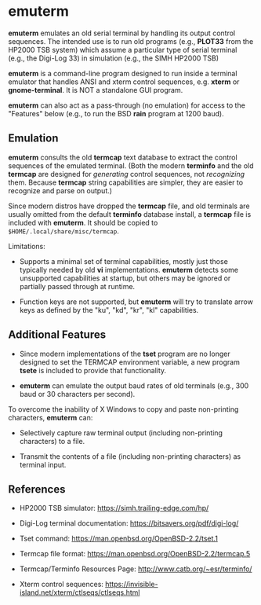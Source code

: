 # emuterm

**emuterm** emulates an old serial terminal by handling its output control
sequences. The intended use is to run old programs (e.g., **PLOT33** from
the HP2000 TSB system) which assume a particular type of serial terminal
(e.g., the Digi-Log 33) in simulation (e.g., the SIMH HP2000 TSB)

**emuterm** is a command-line program designed to run inside a terminal
emulator that handles ANSI and xterm control sequences, e.g. **xterm**
or **gnome-terminal**. It is NOT a standalone GUI program.

**emuterm** can also act as a pass-through (no emulation) for access to
the "Features" below (e.g., to run the BSD **rain** program at 1200 baud).

## Emulation

**emuterm** consults the old **termcap** text database to extract the
control sequences of the emulated terminal. (Both the modern **terminfo**
and the old **termcap** are designed for *generating* control sequences,
not *recognizing* them. Because **termcap** string capabilities are
simpler, they are easier to recognize and parse on output.)

Since modern distros have dropped the **termcap** file, and old terminals
are usually omitted from the default **terminfo** database install,
a **termcap** file is included with **emuterm**. It should be copied to
`$HOME/.local/share/misc/termcap`.

Limitations:

- Supports a minimal set of terminal capabilities, mostly just those
typically needed by old **vi** implementations. **emuterm** detects some
unsupported capabilities at startup, but others may be ignored or
partially passed through at runtime.

- Function keys are not supported, but **emuterm** will try to translate
arrow keys as defined by the "ku", "kd", "kr", "kl" capabilities.

## Additional Features

- Since modern implementations of the **tset** program are no longer
designed to set the TERMCAP environment variable, a new program **tsete**
is included to provide that functionality.

- **emuterm** can emulate the output baud rates of old terminals (e.g.,
300 baud or 30 characters per second).

To overcome the inability of X Windows to copy and paste non-printing
characters, **emuterm** can:

- Selectively capture raw terminal output (including non-printing
characters) to a file.

- Transmit the contents of a file (including non-printing characters) as
terminal input.

## References

- HP2000 TSB simulator: https://simh.trailing-edge.com/hp/

- Digi-Log terminal documentation: https://bitsavers.org/pdf/digi-log/

- Tset command: https://man.openbsd.org/OpenBSD-2.2/tset.1

- Termcap file format: https://man.openbsd.org/OpenBSD-2.2/termcap.5

- Termcap/Terminfo Resources Page: http://www.catb.org/~esr/terminfo/

- Xterm control sequences: https://invisible-island.net/xterm/ctlseqs/ctlseqs.html
